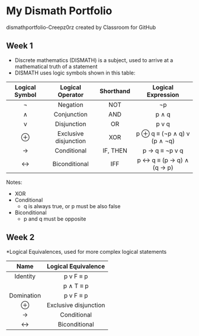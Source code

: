 # My Dismath Portfolio
dismathportfolio-Creepz0rz created by Classroom for GitHub

## Week 1
* Discrete mathematics (DISMATH) is a subject, used to arrive at a mathematical truth of a statement
* DISMATH uses logic symbols shown in this table:

| Logical Symbol  |  Logical Operator | Shorthand | Logical Expression |
| :-----: |:-------:|:-----:| :-------: |
| ¬ | Negation | NOT | ¬p |
| ∧ | Conjunction | AND | p ∧ q |
| v | Disjunction | OR | p v q |
| ⊕ | Exclusive disjunction | XOR| p ⊕ q  ≡ (¬p ∧ q) v (p ∧ ¬q) |
| → | Conditional | IF, THEN | p → q ≡  ¬p v q |
| ↔ | Biconditional | IFF |  p ↔ q ≡ (p → q) ∧ (q → p) |

Notes:
* XOR
* Conditional
  * q is always true, or p must be also false
* Biconditional
  * p and q must be opposite


## Week 2
*Logical Equivalences, used for more complex logical statements

| Name  | Logical Equivalence |
| :-----: | :-------: |
| Identity | p v F ≡ p|
|   |  p ∧ T ≡ p  |
| Domination  | p v F ≡ p |
| ⊕ | Exclusive disjunction | 
| → | Conditional | IF, THEN | p → q ≡  ¬p v q |
| ↔ | Biconditional | IFF |  p ↔ q ≡ (p → q) ∧ (q → p) |
